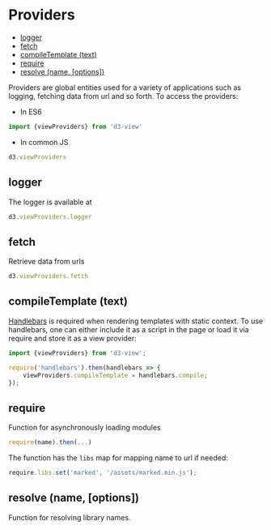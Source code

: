 # Providers

<!-- START doctoc generated TOC please keep comment here to allow auto update -->
<!-- DON'T EDIT THIS SECTION, INSTEAD RE-RUN doctoc TO UPDATE -->


- [logger](#logger)
- [fetch](#fetch)
- [compileTemplate (text)](#compiletemplate-text)
- [require](#require)
- [resolve (name, [options])](#resolve-name-options)

<!-- END doctoc generated TOC please keep comment here to allow auto update -->


Providers are global entities used for a variety of applications such as logging, fetching data from url and so forth. To access the providers:

* In ES6
```javascript
import {viewProviders} from 'd3-view'
```
* In common JS
```javascript
d3.viewProviders
```

## logger

The logger is available at
```javascript
d3.viewProviders.logger
```

## fetch

Retrieve data from urls
```javascript
d3.viewProviders.fetch
```

## compileTemplate (text)

[Handlebars](http://handlebarsjs.com/) is required when rendering templates with static context.
To use handlebars, one can either include it as a script in the page or load it via require and
store it as a view provider:
```javascript
import {viewProviders} from 'd3-view';

require('handlebars').then(handlebars => {
    viewProviders.compileTemplate = handlebars.compile;
});
```

## require

Function for asynchronously loading modules
```javascript
require(name).then(...)
```
The function has the ``libs`` map for mapping name to url if needed:
```javascript
require.libs.set('marked', '/assets/marked.min.js');
```

## resolve (name, [options])

Function for resolving library names.
